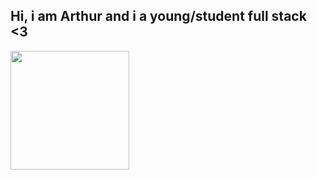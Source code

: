 ## Hi, i am Arthur and i a young/student full stack <3

<div align="left">
  <a href="https://github.com/arthiee4">
  <img height="190em" src="https://github-readme-stats.vercel.app/api?username=arthiee4&show_icons=true&theme=dark&include_all_commits=true&count_private=true"/>
    </div>
